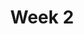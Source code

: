 ---
    title: Week 2
    weekNumber: 2
    days:
      - date: 2021-10-4
        events:
          "**LEC 5**{: .label .label-lecture } Accessing, Sorting, and Querying":
            "[DDS 2.3-2.4](https://eldridgejm.github.io/dive_into_data_science/02-data_sets/accessing.html)"
          "**DISC 2**{: .label .label-disc }":
      - date: 2021-10-5
        events:
          "**LAB 1**{: .label .label-lab } **Basic Python and Data Types (due 10/5)**":
      - date: 2021-10-6
        events:
          "**LEC 6**{: .label .label-lecture } GroupBy":
            "[DDS 2.5](https://eldridgejm.github.io/dive_into_data_science/02-data_sets/groupby.html)"
      - date: 2021-10-8
        events:
          "**LEC 7**{: .label .label-lecture } Data Visualization":
            "[DDS 3.1-3.4](https://eldridgejm.github.io/dive_into_data_science/03-visualization/intro.html)"
      - date: 2021-10-9
        events:
          "**HW 1**{: .label .label-hw } **Causality and Basic Python (due 10/9)**":
---